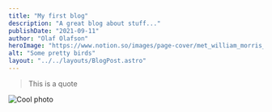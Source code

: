 ```yaml
---
title: "My first blog"
description: "A great blog about stuff..."
publishDate: "2021-09-11"
author: "Olaf Olafson"
heroImage: "https://www.notion.so/images/page-cover/met_william_morris_1878.jpg"
alt: "Some pretty birds"
layout: "../../layouts/BlogPost.astro"
---
```




> This is a quote 




![Cool photo](https://s3.us-west-2.amazonaws.com/secure.notion-static.com/edf4fc2a-154e-4209-82e7-93b0851a9897/lite.png?X-Amz-Algorithm=AWS4-HMAC-SHA256&X-Amz-Credential=AKIAT73L2G45O3KS52Y5%2F20210911%2Fus-west-2%2Fs3%2Faws4_request&X-Amz-Date=20210911T185411Z&X-Amz-Expires=3600&X-Amz-Signature=33d0d1e5a11c79ead74335e15ba642cade241b3471eb1931d425319bf7855b1f&X-Amz-SignedHeaders=host "Cool photo")



